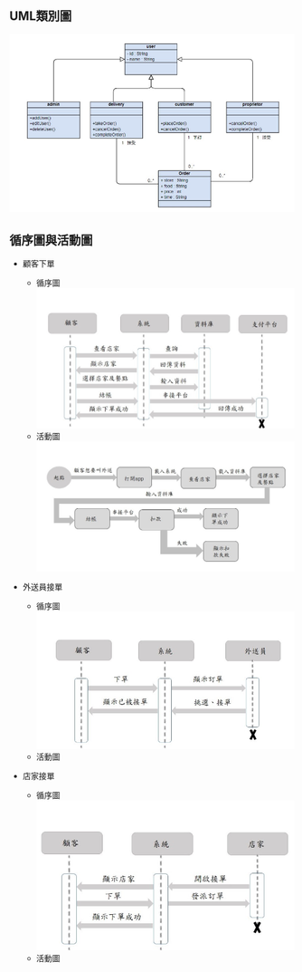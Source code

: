 ## UML類別圖

![UML類別圖](UML.jpg)

## 循序圖與活動圖

* 顧客下單
  * 循序圖
  ![顧客下單循序圖](顧客下單循序圖.jpg)
  * 活動圖
  ![顧客下單活動圖](顧客下單活動圖.jpg)
  
* 外送員接單
  * 循序圖
  ![外送員接單循序圖](外送員循序圖.jpg)
  * 活動圖

* 店家接單
  * 循序圖
   ![店家接單循序圖](店家接單.jpg)
  * 活動圖

